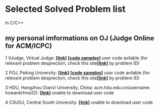 # Selected Solved Problem list

in C/C++

## my personal imformations on OJ (Judge Online for ACM/ICPC)

1 VJudge, Virtual Judge: <a href="https://vjudge.net/user/howardchina12"><strong>[link]</strong></a> <a href="./vjudge" ><strong>[code samples]</strong></a> user code avilable (for relevant problem desprection, check this site<a href="https://vjudge.net/user/howardchina12"><strong>[link]</strong></a> by problem ID)

2 POJ, Peking University: <a href="http://poj.org/userstatus?user_id=howardcn" ><strong>[link]</strong></a> <a href="./poj" ><strong>[code samples]</strong></a> user code avilable (for relevant problem desprection, check this site<a href="http://poj.org/userstatus?user_id=howardcn"><strong>[link]</strong></a> by problem ID)

3 HDU, Hangzhou Dianzi University, China: acm.hdu.edu.cn(username: howardchina12):
<a href="http://acm.hdu.edu.cn/userstatus.php?user=howardchina12"><strong>[link]</strong></a> unable to download user code

4 CSUOJ, Central South University: <a href="http://acm.csu.edu.cn:20080/csuoj/user/userinfo?user_id=3901110408"><strong>[link]</strong></a> unable to download user code